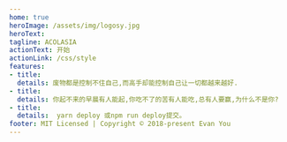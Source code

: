 ```yaml
---
home: true
heroImage: /assets/img/logosy.jpg
heroText: 
tagline: ACOLASIA
actionText: 开始
actionLink: /css/style
features:
- title: 
  details: 废物都是控制不住自己,而高手却能控制自己让一切都越来越好.
- title: 
  details: 你起不来的早晨有人能起,你吃不了的苦有人能吃,总有人要赢,为什么不是你?
- title: 
  details:  yarn deploy 或npm run deploy提交。
footer: MIT Licensed | Copyright © 2018-present Evan You
---
```


